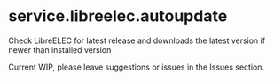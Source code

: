 # service.libreelec.autoupdate
Check LibreELEC for latest release and downloads the latest version if newer than installed version

Current WIP, please leave suggestions or issues in the Issues section.
